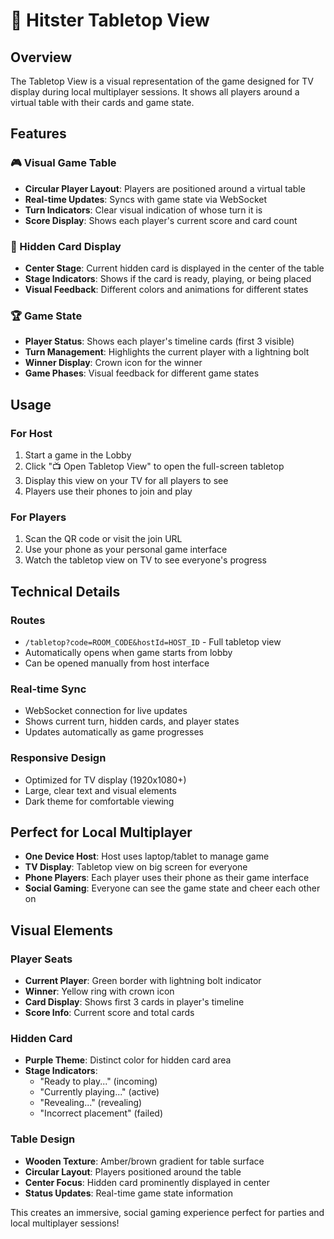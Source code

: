 # 🎵 Hitster Tabletop View

## Overview
The Tabletop View is a visual representation of the game designed for TV display during local multiplayer sessions. It shows all players around a virtual table with their cards and game state.

## Features

### 🎮 Visual Game Table
- **Circular Player Layout**: Players are positioned around a virtual table
- **Real-time Updates**: Syncs with game state via WebSocket
- **Turn Indicators**: Clear visual indication of whose turn it is
- **Score Display**: Shows each player's current score and card count

### 🎵 Hidden Card Display
- **Center Stage**: Current hidden card is displayed in the center of the table
- **Stage Indicators**: Shows if the card is ready, playing, or being placed
- **Visual Feedback**: Different colors and animations for different states

### 🏆 Game State
- **Player Status**: Shows each player's timeline cards (first 3 visible)
- **Turn Management**: Highlights the current player with a lightning bolt
- **Winner Display**: Crown icon for the winner
- **Game Phases**: Visual feedback for different game states

## Usage

### For Host
1. Start a game in the Lobby
2. Click "📺 Open Tabletop View" to open the full-screen tabletop
3. Display this view on your TV for all players to see
4. Players use their phones to join and play

### For Players
1. Scan the QR code or visit the join URL
2. Use your phone as your personal game interface
3. Watch the tabletop view on TV to see everyone's progress

## Technical Details

### Routes
- `/tabletop?code=ROOM_CODE&hostId=HOST_ID` - Full tabletop view
- Automatically opens when game starts from lobby
- Can be opened manually from host interface

### Real-time Sync
- WebSocket connection for live updates
- Shows current turn, hidden cards, and player states
- Updates automatically as game progresses

### Responsive Design
- Optimized for TV display (1920x1080+)
- Large, clear text and visual elements
- Dark theme for comfortable viewing

## Perfect for Local Multiplayer
- **One Device Host**: Host uses laptop/tablet to manage game
- **TV Display**: Tabletop view on big screen for everyone
- **Phone Players**: Each player uses their phone as their game interface
- **Social Gaming**: Everyone can see the game state and cheer each other on

## Visual Elements

### Player Seats
- **Current Player**: Green border with lightning bolt indicator
- **Winner**: Yellow ring with crown icon
- **Card Display**: Shows first 3 cards in player's timeline
- **Score Info**: Current score and total cards

### Hidden Card
- **Purple Theme**: Distinct color for hidden card area
- **Stage Indicators**: 
  - "Ready to play..." (incoming)
  - "Currently playing..." (active)
  - "Revealing..." (revealing)
  - "Incorrect placement" (failed)

### Table Design
- **Wooden Texture**: Amber/brown gradient for table surface
- **Circular Layout**: Players positioned around the table
- **Center Focus**: Hidden card prominently displayed in center
- **Status Updates**: Real-time game state information

This creates an immersive, social gaming experience perfect for parties and local multiplayer sessions!
